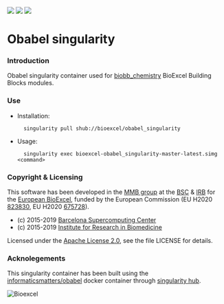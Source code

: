 [![](https://quay.io/repository/biocontainers/biobb_io/status)](https://hub.docker.com/r/informaticsmatters/obabel)
[![](https://www.singularity-hub.org/static/img/hosted-singularity--hub-%23e32929.svg)](https://singularity-hub.org/collections/3786)
[![](https://img.shields.io/badge/License-Apache%202.0-blue.svg)](https://opensource.org/licenses/Apache-2.0)

# Obabel singularity

### Introduction
Obabel singularity container used for [biobb_chemistry](https://github.com/bioexcel/biobb_chemistry) BioExcel Building Blocks modules.

### Use

* Installation:


        singularity pull shub://bioexcel/obabel_singularity


* Usage:


        singularity exec bioexcel-obabel_singularity-master-latest.simg <command>


### Copyright & Licensing
This software has been developed in the [MMB group](http://mmb.irbbarcelona.org) at the [BSC](http://www.bsc.es/) & [IRB](https://www.irbbarcelona.org/) for the [European BioExcel](http://bioexcel.eu/), funded by the European Commission (EU H2020 [823830](http://cordis.europa.eu/projects/823830), EU H2020 [675728](http://cordis.europa.eu/projects/675728)).

* (c) 2015-2019 [Barcelona Supercomputing Center](https://www.bsc.es/)
* (c) 2015-2019 [Institute for Research in Biomedicine](https://www.irbbarcelona.org/)

Licensed under the
[Apache License 2.0](https://www.apache.org/licenses/LICENSE-2.0), see the file LICENSE for details.

### Acknolegements
This singularity container has been built using the [informaticsmatters/obabel](https://hub.docker.com/r/informaticsmatters/obabel) docker container through [singularity hub](https://singularity-hub.org/).

![](https://bioexcel.eu/wp-content/uploads/2019/04/Bioexcell_logo_1080px_transp.png "Bioexcel")
